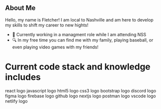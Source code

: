 <h2>About Me</h2>

Hello, my name is Fletcher! I am local to Nashville and am here to develop my skills to shift my career to new hights! 

- 🏢 Currently working in a managment role while I am attending NSS 
- 🔍 In my free time you can find me with my family, playing baseball, or even playing video games with my friends!

# Current code stack and knowledge includes

react logo javascript logo  html5 logo  css3 logo bootstrap logo  discord logo  figma logo  firebase logo  github logo  nextjs logo  postman logo  vscode logo  netlify logo
